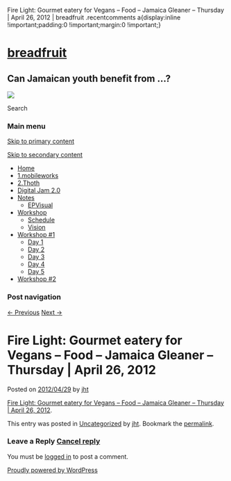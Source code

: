   Fire Light: Gourmet eatery for Vegans – Food – Jamaica Gleaner – Thursday | April 26, 2012 | breadfruit    .recentcomments a{display:inline !important;padding:0 !important;margin:0 !important;}

[breadfruit](http://j4u2.com/breadfruit-static/ "breadfruit")
=============================================================

Can Jamaican youth benefit from …?
----------------------------------

 [![](http://j4u2.com/breadfruit-static/wp-content/uploads/2012/04/vecr-1000x288.jpeg)](http://j4u2.com/breadfruit-static/) 

Search  

### Main menu

[Skip to primary content](#content "Skip to primary content")

[Skip to secondary content](#secondary "Skip to secondary content")

*   [Home](http://j4u2.com/breadfruit-static/)
*   [1.mobileworks](http://j4u2.com/breadfruit-static/mobileworks/)
*   [2.Thoth](http://j4u2.com/breadfruit-static/thoth/)
*   [Digital Jam 2.0](http://j4u2.com/breadfruit-static/digi-jam/)
*   [Notes](http://j4u2.com/breadfruit-static/notes/)
    *   [EPVisual](http://j4u2.com/breadfruit-static/notes/ep-visual/)
*   [Workshop](http://j4u2.com/breadfruit-static/workshop/)
    *   [Schedule](http://j4u2.com/breadfruit-static/workshop/schedule/)
    *   [Vision](http://j4u2.com/breadfruit-static/workshop/vision-page/)
*   [Workshop #1](http://j4u2.com/breadfruit-static/workshop-1/)
    *   [Day 1](http://j4u2.com/breadfruit-static/workshop-1/day-1/)
    *   [Day 2](http://j4u2.com/breadfruit-static/workshop-1/day-2/)
    *   [Day 3](http://j4u2.com/breadfruit-static/workshop-1/day-3/)
    *   [Day 4](http://j4u2.com/breadfruit-static/workshop-1/day-4/)
    *   [Day 5](http://j4u2.com/breadfruit-static/workshop-1/day-5/)
*   [Workshop #2](http://j4u2.com/breadfruit-static/workshop-2/)

### Post navigation

[← Previous](http://j4u2.com/breadfruit-static/2012/04/29/html5devconf-html5-developer-conference-and-javascript-developer-conference/) [Next →](http://j4u2.com/breadfruit-static/2012/04/30/raphael-javascript-library/)

Fire Light: Gourmet eatery for Vegans – Food – Jamaica Gleaner – Thursday | April 26, 2012
==========================================================================================

Posted on [2012/04/29](http://j4u2.com/breadfruit-static/2012/04/29/fire-light-gourmet-eatery-for-vegans-food-jamaica-gleaner-thursday-april-26-2012/ "3:36 pm") by [jht](http://j4u2.com/breadfruit-static/author/jht/ "View all posts by jht")

[Fire Light: Gourmet eatery for Vegans – Food – Jamaica Gleaner – Thursday | April 26, 2012](http://jamaica-gleaner.com/gleaner/20120426/cook/cook1.html).

This entry was posted in [Uncategorized](http://j4u2.com/breadfruit-static/category/uncategorized/) by [jht](http://j4u2.com/breadfruit-static/author/jht/). Bookmark the [permalink](http://j4u2.com/breadfruit-static/2012/04/29/fire-light-gourmet-eatery-for-vegans-food-jamaica-gleaner-thursday-april-26-2012/ "Permalink to Fire Light: Gourmet eatery for Vegans – Food – Jamaica Gleaner – Thursday | April 26, 2012").

### Leave a Reply [Cancel reply](/breadfruit/2012/04/29/fire-light-gourmet-eatery-for-vegans-food-jamaica-gleaner-thursday-april-26-2012/#respond)

You must be [logged in](http://j4u2.com/breadfruit-static/wp-login.php) to post a comment.

[Proudly powered by WordPress](http://wordpress.org/ "Semantic Personal Publishing Platform")